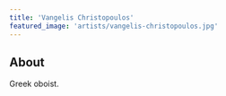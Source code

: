 ```yaml
---
title: 'Vangelis Christopoulos'
featured_image: 'artists/vangelis-christopoulos.jpg'
---
```


## About

Greek oboist.
